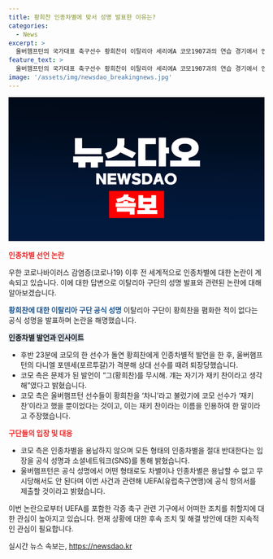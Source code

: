 ```yaml
---
title: 황희찬 인종차별에 맞서 성명 발표한 이유는?
categories:
  - News
excerpt: >
  울버햄프턴의 국가대표 축구선수 황희찬이 이탈리아 세리에A 코모1907과의 연습 경기에서 인종차별 발언을 받았다는 주장이 제기됐다. 코모 측은 황희찬을 비하한 발언은 없었다고 주장하며, 이를 확인하는 진술을 발표했다. 반면 울버햄프턴은 UEFA에 항의서를 제출할 예정이라고 밝혔다. 이에 대한 논란이 이어지고 있다.
feature_text: >
  울버햄프턴의 국가대표 축구선수 황희찬이 이탈리아 세리에A 코모1907과의 연습 경기에서 인종차별 발언을 받았다는 주장이 제기됐다. 코모 측은 황희찬을 비하한 발언은 없었다고 주장하며, 이를 확인하는 진술을 발표했다. 반면 울버햄프턴은 UEFA에 항의서를 제출할 예정이라고 밝혔다. 이에 대한 논란이 이어지고 있다.
image: '/assets/img/newsdao_breakingnews.jpg'
---
```


<p><img src="/assets/img/newsdao_breakingnews.jpg" alt="firstkoreanews 속보" /></p>

<p><b><span style="color: #ee2323;">인종차별 선언 논란</span></b></p>

<p data-ke-size="size16">우한 코로나바이러스 감염증(코로나19) 이후 전 세계적으로 인종차별에 대한 논란이 계속되고 있습니다. 이에 대한 답변으로 이탈리아 구단의 성명 발표와 관련된 논란에 대해 알아보겠습니다.</p>

<p><b><span style="color: #1a5490;">황희찬에 대한 이탈리아 구단 공식 성명</span></b>
이탈리아 구단이 황희찬을 폄화한 적이 없다는 공식 성명을 발표하며 논란을 해명했습니다.</p>

<p><b><span style="background-color: #21538527;">인종차별 발언과 인사이트</span></b></p>

<ul>
  <li>후반 23분에 코모의 한 선수가 돌연 황희찬에게 인종차별적 발언을 한 후, 울버햄프턴의 다니엘 포덴세(포르투갈)가 격분해 상대 선수를 때려 퇴장당했습니다.</li>
  <li>코모 측은 문제가 된 발언이 “그(황희찬)를 무시해. 걔는 자기가 재키 찬이라고 생각해”였다고 밝혔습니다.</li>
  <li>코모 측은 울버햄프턴 선수들이 황희찬을 ‘차니’라고 불렀기에 코모 선수가 ‘재키 찬’이라고 했을 뿐이었다는 것이고, 이는 재키 찬이라는 이름을 인용하여 한 말이라고 주장했습니다.</li>
</ul>

<p><b><span style="color: #ee2323;">구단들의 입장 및 대응</span></b></p>

<ul>
  <li>코모 측은 인종차별을 용납하지 않으며 모든 형태의 인종차별을 절대 반대한다는 입장을 공식 성명과 소셜네트워크(SNS)를 통해 밝혔습니다.</li>
  <li>울버햄프턴은 공식 성명에서 어떤 형태로도 차별이나 인종차별은 용납할 수 없고 무시당해서도 안 된다며 이번 사건과 관련해 UEFA(유럽축구연맹)에 공식 항의서를 제출할 것이라고 밝혔습니다.</li>
</ul>

<p>이번 논란으로부터 UEFA를 포함한 각종 축구 관련 기구에서 어떠한 조치를 취할지에 대한 관심이 높아지고 있습니다. 현재 상황에 대한 후속 조치 및 해결 방안에 대한 지속적인 관심이 필요합니다.</p>
실시간 뉴스 속보는, <a href="https://newsdao.kr" rel="dofollow">https://newsdao.kr</a>


